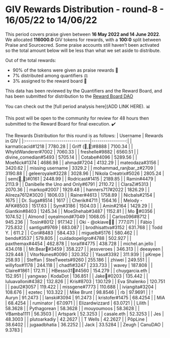 
# GIV Rewards Distribution - round-8  - 16/05/22 to 14/06/22
This period covers praise given between **16 May 2022 and 14 June 2022**. We allocated **116000.0** GIV tokens for rewards, with a **100:0** split between Praise and Sourcecred. Some praise accounts still haven’t been activated so the total amount below will be less than what we set aside to distribute.

Out of the total rewards:

* 90% of the tokens were given as praise rewards :pray:
* 7% distributed among quantifiers :balance_scale:
* 3% assigned to the reward board :memo:

This data has been reviewed by the Quantifiers and the Reward Board, and has been submitted for distribution to the [Reward Board DAO](https://xdai.aragon.blossom.software/#/rewardboardtec/)


You can check out the [full period analysis here](ADD LINK HERE). :bar_chart:

This post will be open to the community for review for 48 hours then submitted to the Reward Board for final execution. :heavy_check_mark:

The Rewards Distribution for this round is as follows:
| Username                        |   Rewards in GIV |
|:--------------------------------|-----------------:|
| karmaticacid#1218               |        7780.28   |
| Griff (💜,💜)#8888              |        7100.34   |
| WhyldWanderer#7002              |        7060.33   |
| freshelle#9882                  |        6560.51   |
| divine_comedian#5493            |        5705.14   |
| Cotabe#4096                     |        5289.56   |
| MoeNick#1374                    |        4686.98   |
| ahmad#7204                      |        4132.29   |
| mateodaza#3156                  |        3420.62   |
| missing username                |        3329.2    |
| mohammad_ranjbar_z#2709         |        3190.88   |
| geleeroyale#3228                |        3028.96   |
| Nikola Creatrix#5026            |        2805.24   |
| sem(🌸,🐝)#0161                 |        2448.99   |
| Rodricast#1415                  |        2189.85   |
| Ramin#4479                      |        2113.9    |
| Danibelle the Uno and Only#6791 |        2110.72   |
| ClaraZi#5313                    |        2070.36   |
| markop#2007                     |        1929.48   |
| hanners717#2022                 |        1826.29   |
| Alireza7612#3020                |        1806.03   |
| Rainer#4613                     |        1758.89   |
| Nicbals#2154                    |        1675      |
| Dr. Suga#8514                   |        1617      |
| Cherik#4711                     |        1564.16   |
| Melody - AFK#8503               |        1517.63   |
| Sym#3186                        |        1504.03   |
| Amin#2164                       |        1429.29   |
| Giantkin#8403                   |        1245.34   |
| MoeShehab#3487                  |        1152.81   |
| Mo 🤖#0356                      |        1074.52   |
| Almond | oyealmond#7049         |        1068.05   |
| Carlos096#8712                  |         945.236  |
| Tosin#8012                      |         917.142  |
| Oki - @okiave💜🐙               |         777.071  |
| Fábio                           |         725.832  |
| santigs#9769                    |         683.087  |
| brodhisattva#3152               |         631.768  |
| Todd Y.                         |         611.2    |
| Cori#8483                       |         584.433  |
| miguelb#5176                    |         580.462  |
| bends#3537                      |         579.805  |
| cuidadopeligro#4788             |         502.927  |
| paxthemax#4454                  |         462.878  |
| toraif#4775                     |         438.728  |
| michel.an.jello                 |         434.018  |
| Mr.Bear🐻#3459                  |         358.227  |
| jessveroes                      |         346.313  |
| deeayeen                        |         329.448  |
| VitorNunes#0090                 |         320.352  |
| Yass#3392                       |         311.939  |
| pKrepe                          |         258.93   |
| Steffan | SteeTweets#9260       |         255.186  |
| zhiwei                          |         249.551  |
| willyfox#1178                   |         244.118  |
| chadfi#3247                     |         233.733  |
| wavey                           |         187.808  |
| Claire#1861                     |         172.11   |
| HBesso31🐙#4560                 |         154.279  |
| chuygarcia.eth                  |         152.951  |
| yangwao | KodaDot               |         136.851  |
| Jake🐍#0203                     |         135.442  |
| luluavalloni#4382               |         132.826  |
| Kris#8703                       |         130.129  |
| Eva Shalenko                    |         120.751  |
| paul2#3057                      |         119.422  |
| missgene#7773                   |         110.688  |
| iviangita#3204                  |         108.676  |
| ezetec                          |         103.322  |
| Mike Brunt                      |          98.8546 |
| rb                              |          97.9691 |
| ! Auryn                         |          91.2473 |
| lanski#3094                     |          91.2473 |
| kristofer#1475                  |          68.4254 |
| MiA                             |          68.4254 |
| ruminator                       |          67.0971 |
| Elizardwizzard                  |          63.0721 |
| Lilith                          |          58.3628 |
| Pythagorean                     |          58.3628 |
| mouyoumoos                      |          58.3628 |
| VBamba1111                      |          56.3503 |
| Artspark                        |          52.3253 |
| casale.eth                      |          52.3253 |
| Jes                             |          48.3003 |
| plutoarkadiy                    |          42.2627 |
| T Wells                         |          42.2627 |
| PôpLine                         |          38.6402 |
| jugaadbhatia                    |          36.2252 |
| Jack                            |          33.5284 |
| Zeugh | CanuDAO                 |           9.3783 |